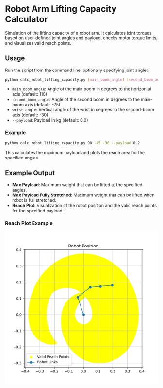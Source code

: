 # Robot Arm Lifting Capacity Calculator

Simulation of the lifting capacity of a robot arm. 
It calculates joint torques based on user-defined joint angles and payload, checks motor torque limits, and visualizes valid reach points.

## Usage

Run the script from the command line, optionally specifying joint angles:
```bash
python calc_robot_lifting_capacity.py [main_boom_angle] [second_boom_angle] [wrist_angle]
```

- `main_boom_angle`: Angle of the main boom in degrees to the horizontal axis (default: 110)
- `second_boom_angle`: Angle of the second boom in degrees to the main-boom axis (default: -75)
- `wrist_angle`: Vertical angle of the wrist in degrees to the second-boom axis (default: -30)
- `--payload`: Payload in kg (default: 0.0)

### Example

```bash
python calc_robot_lifting_capacity.py 90 -45 -30 --payload 0.2
```

This calculates the maximum payload and plots the reach area for the specified angles.

## Example Output

- **Max Payload**: Maximum weight that can be lifted at the specified angles.
- **Max Payload Fully Stretched**: Maximum weight that can be lifted when robot is full stretched.
- **Reach Plot**: Visualization of the robot position and the valid reach points for the specified payload.

### Reach Plot Example

![Robot Position](images/robot_position.png)

